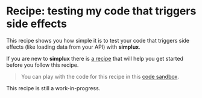 # Recipe: testing my code that triggers side effects

This recipe shows you how simple it is to test your code that triggers side effects (like loading data from your API) with **simplux**.

If you are new to **simplux** there is [a recipe](../../basics/getting-started#readme) that will help you get started before you follow this recipe.

> You can play with the code for this recipe in this [code sandbox](https://codesandbox.io/s/github/MrWolfZ/simplux/tree/master/recipes/advanced/testing-code-triggering-side-effects).

This recipe is still a work-in-progress.
